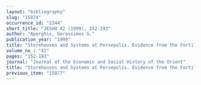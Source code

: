 ```yaml
---
layout: "bibliography"
slug: "15874"
occurrence_id: "2244"
short_title: "JESHO 42 (1999), 152-193"
author: "Aperghis, Gerassimos G."
publication_year: "1999"
title: "Storehouses and Systems at Persepolis. Evidence from the Fortification Tablets"
volume_no_: "42"
pages: "152-193"
journal: "Journal of the Economic and Social History of the Orient"
title: "Storehouses and Systems at Persepolis. Evidence from the Fortification Tablets"
previous_item: "15877"
---
```

